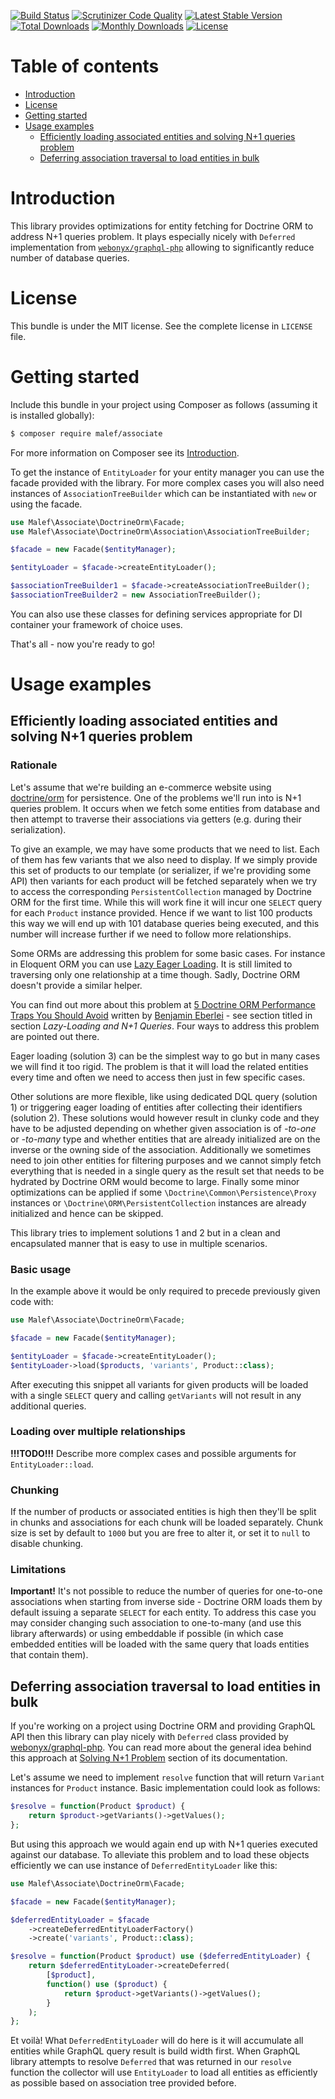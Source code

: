 [![Build Status](https://travis-ci.org/malef/associate.svg?branch=master)](https://travis-ci.org/malef/associate)
[![Scrutinizer Code Quality](https://scrutinizer-ci.com/g/malef/associate/badges/quality-score.png?b=master)](https://scrutinizer-ci.com/g/malef/associate/?branch=master)
[![Latest Stable Version](https://poser.pugx.org/malef/associate/v/stable)](https://packagist.org/packages/malef/associate)
[![Total Downloads](https://poser.pugx.org/malef/associate/downloads)](https://packagist.org/packages/malef/associate)
[![Monthly Downloads](https://poser.pugx.org/malef/associate/d/monthly)](https://packagist.org/packages/malef/associate)
[![License](https://poser.pugx.org/malef/associate/license)](https://packagist.org/packages/malef/associate)

# Table of contents

  * [Introduction](#introduction)
  * [License](#license)
  * [Getting started](#getting-started)
  * [Usage examples](#usage-examples)
    * [Efficiently loading associated entities and solving N+1 queries problem](#efficiently-loading-associated-entities-and-solving-N+1-queries-problem)
    * [Deferring association traversal to load entities in bulk](#deferring-association-traversal-to-load-entities-in-bulk)

# Introduction

This library provides optimizations for entity fetching for Doctrine ORM to address N+1 queries problem. It plays especially nicely with `Deferred` implementation from [`webonyx/graphql-php`](https://packagist.org/packages/webonyx/graphql-php) allowing to significantly reduce number of database queries.

# License

This bundle is under the MIT license. See the complete license in `LICENSE` file.

# Getting started

Include this bundle in your project using Composer as follows (assuming it is installed globally):

```bash
$ composer require malef/associate
```

For more information on Composer see its [Introduction](https://getcomposer.org/doc/00-intro.md).

To get the instance of `EntityLoader` for your entity manager you can use the facade provided with the library. For more complex cases you will also need instances of `AssociationTreeBuilder` which can be instantiated with `new` or using the facade.

```php
use Malef\Associate\DoctrineOrm\Facade;
use Malef\Associate\DoctrineOrm\Association\AssociationTreeBuilder;

$facade = new Facade($entityManager);

$entityLoader = $facade->createEntityLoader();

$associationTreeBuilder1 = $facade->createAssociationTreeBuilder();
$associationTreeBuilder2 = new AssociationTreeBuilder();
```

You can also use these classes for defining services appropriate for DI container your framework of choice uses.

That's all - now you're ready to go!

# Usage examples

## Efficiently loading associated entities and solving N+1 queries problem

### Rationale

Let's assume that we're building an e-commerce website using [doctrine/orm](https://packagist.org/packages/doctrine/orm) for persistence. One of the problems we'll run into is N+1 queries problem. It occurs when we fetch some entities from database and then attempt to traverse their associations via getters (e.g. during their serialization).

To give an example, we may have some products that we need to list. Each of them has few variants that we also need to display. If we simply provide this set of products to our template (or serializer, if we're providing some API) then variants for each product will be fetched separately when we try to access the corresponding `PersistentCollection` managed by Doctrine ORM for the first time. While this will work fine it will incur one `SELECT` query for each `Product` instance provided. Hence if we want to list 100 products this way we will end up with 101 database queries being executed, and this number will increase further if we need to follow more relationships.

Some ORMs are addressing this problem for some basic cases. For instance in Eloquent ORM you can use [Lazy Eager Loading](https://laravel.com/docs/5.7/eloquent-relationships#lazy-eager-loading). It is still limited to traversing only one relationship at a time though. Sadly, Doctrine ORM doesn't provide a similar helper.

You can find out more about this problem at [5 Doctrine ORM Performance Traps You Should Avoid](https://tideways.io/profiler/blog/5-doctrine-orm-performance-traps-you-should-avoid) written by [Benjamin Eberlei](https://github.com/beberlei) - see section titled in section *Lazy-Loading and N+1 Queries*. Four ways to address this problem are pointed out there.

Eager loading (solution 3) can be the simplest way to go but in many cases we will find it too rigid. The problem is that it will load the related entities every time and often we need to access then just in few specific cases.

Other solutions are more flexible, like using dedicated DQL query (solution 1) or triggering eager loading of entities after collecting their identifiers (solution 2). These solutions would however result in clunky code and they have to be adjusted depending on whether given association is of *-to-one* or *-to-many* type and whether entities that are already initialized are on the inverse or the owning side of the association. Additionally we sometimes need to join other entities for filtering purposes and we cannot simply fetch everything that is needed in a single query as the result set that needs to be hydrated by Doctrine ORM would become to large. Finally some minor optimizations can be applied if some `\Doctrine\Common\Persistence\Proxy` instances or `\Doctrine\ORM\PersistentCollection` instances are already initialized and hence can be skipped.

This library tries to implement solutions 1 and 2 but in a clean and encapsulated manner that is easy to use in multiple scenarios.

### Basic usage

In the example above it would be only required to precede previously given code with:

```php
use Malef\Associate\DoctrineOrm\Facade;

$facade = new Facade($entityManager);

$entityLoader = $facade->createEntityLoader();
$entityLoader->load($products, 'variants', Product::class);
```

After executing this snippet all variants for given products will be loaded with a single `SELECT` query and calling `getVariants` will not result in any additional queries.

### Loading over multiple relationships

**!!!TODO!!!** Describe more complex cases and possible arguments for `EntityLoader::load`.

### Chunking

If the number of products or associated entities is high then they'll be split in chunks and associations for each chunk will be loaded separately. Chunk size is set by default to `1000` but you are free to alter it, or set it to `null` to disable chunking.

### Limitations

**Important!** It's not possible to reduce the number of queries for one-to-one associations when starting from inverse side - Doctrine ORM loads them by default issuing a separate `SELECT` for each entity. To address this case you may consider changing such association to one-to-many (and use this library afterwards) or using embeddable if possible (in which case embedded entities will be loaded with the same query that loads entities that contain them).

## Deferring association traversal to load entities in bulk

If you're working on a project using Doctrine ORM and providing GraphQL API then this library can play nicely with `Deferred` class provided by [webonyx/graphql-php](https://packagist.org/packages/webonyx/graphql-php). You can read more about the general idea behind this approach at [Solving N+1 Problem](http://webonyx.github.io/graphql-php/data-fetching/#solving-n1-problem) section of its documentation.

Let's assume we need to implement `resolve` function that will return `Variant` instances for `Product` instance. Basic implementation could look as follows:

```php
$resolve = function(Product $product) {
    return $product->getVariants()->getValues();
};
```

But using this approach we would again end up with N+1 queries executed against our database. To alleviate this problem and to load these objects efficiently we can use instance of `DeferredEntityLoader` like this:

```php
use Malef\Associate\DoctrineOrm\Facade;

$facade = new Facade($entityManager);

$deferredEntityLoader = $facade
    ->createDeferredEntityLoaderFactory()
    ->create('variants', Product::class);

$resolve = function(Product $product) use ($deferredEntityLoader) {
    return $deferredEntityLoader->createDeferred(
        [$product],
        function() use ($product) {
            return $product->getVariants()->getValues();
        }
    );
};
```

Et voilà! What `DeferredEntityLoader` will do here is it will accumulate all entities while GraphQL query result is build width first. When GraphQL library attempts to resolve `Deferred` that was returned in our `resolve` function the collector will use `EntityLoader` to load all entities as efficiently as possible based on association tree provided before.
